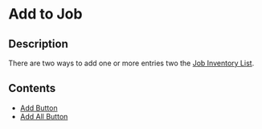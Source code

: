 # Add to Job

## Description

There are two ways to add one or more entries two the [Job Inventory List](23_job_inventory_list.md).

## Contents

- [Add Button](17_add_button.md)
- [Add All Button](18_add_all_button.md)